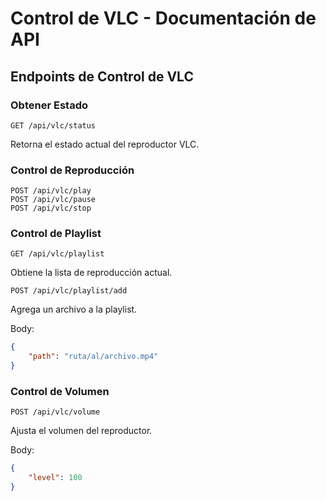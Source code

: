 # Control de VLC - Documentación de API

## Endpoints de Control de VLC

### Obtener Estado
```http
GET /api/vlc/status
```
Retorna el estado actual del reproductor VLC.

### Control de Reproducción
```http
POST /api/vlc/play
POST /api/vlc/pause
POST /api/vlc/stop
```

### Control de Playlist
```http
GET /api/vlc/playlist
```
Obtiene la lista de reproducción actual.

```http
POST /api/vlc/playlist/add
```
Agrega un archivo a la playlist.

Body:
```json
{
    "path": "ruta/al/archivo.mp4"
}
```

### Control de Volumen
```http
POST /api/vlc/volume
```
Ajusta el volumen del reproductor.

Body:
```json
{
    "level": 100
}
``` 